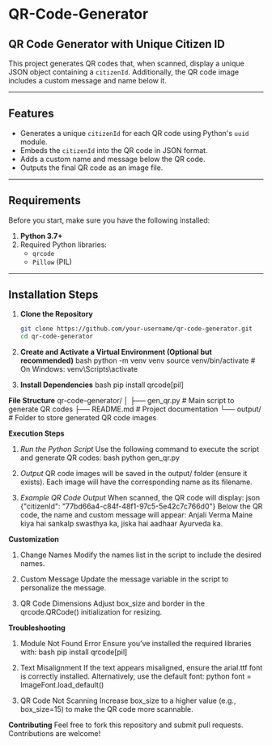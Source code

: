 # QR-Code-Generator

## QR Code Generator with Unique Citizen ID

This project generates QR codes that, when scanned, display a unique JSON object containing a `citizenId`. Additionally, the QR code image includes a custom message and name below it.

---

## Features
- Generates a unique `citizenId` for each QR code using Python's `uuid` module.
- Embeds the `citizenId` into the QR code in JSON format.
- Adds a custom name and message below the QR code.
- Outputs the final QR code as an image file.

---

## Requirements
Before you start, make sure you have the following installed:

1. **Python 3.7+**  
2. Required Python libraries:
   - `qrcode`
   - `Pillow` (PIL)

---

## Installation Steps

1. **Clone the Repository**
   ```bash
   git clone https://github.com/your-username/qr-code-generator.git
   cd qr-code-generator
   
2. **Create and Activate a Virtual Environment (Optional but recommended)**
bash
python -m venv venv
source venv/bin/activate  # On Windows: venv\Scripts\activate

3. **Install Dependencies**
bash
pip install qrcode[pil]

**File Structure**
  qr-code-generator/
  │
  ├── gen_qr.py          # Main script to generate QR codes
  ├── README.md          # Project documentation
  └── output/            # Folder to store generated QR code images

**Execution Steps**
1. *Run the Python Script* Use the following command to execute the script and generate QR codes:
bash
python gen_qr.py

2. *Output*
QR code images will be saved in the output/ folder (ensure it exists).
Each image will have the corresponding name as its filename.

3. *Example QR Code Output* When scanned, the QR code will display:
json
{"citizenId": "77bd66a4-c84f-48f1-97c5-5e42c7c766d0"}
Below the QR code, the name and custom message will appear:
Anjali Verma
Maine kiya hai sankalp swasthya ka,
jiska hai aadhaar Ayurveda ka.

**Customization**
1. Change Names
Modify the names list in the script to include the desired names.

2. Custom Message
Update the message variable in the script to personalize the message.

3. QR Code Dimensions
Adjust box_size and border in the qrcode.QRCode() initialization for resizing.

**Troubleshooting**
1. Module Not Found Error
Ensure you’ve installed the required libraries with:
bash
pip install qrcode[pil]

2. Text Misalignment
If the text appears misaligned, ensure the arial.ttf font is correctly installed. Alternatively, use the default font:
python
font = ImageFont.load_default()

3. QR Code Not Scanning
Increase box_size to a higher value (e.g., box_size=15) to make the QR code more scannable.

**Contributing**
  Feel free to fork this repository and submit pull requests. Contributions are welcome!
